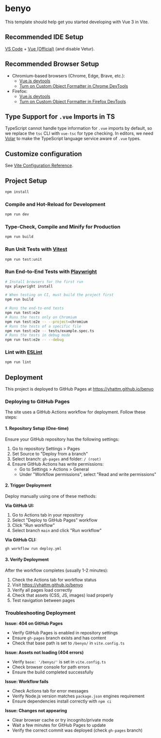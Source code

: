 # benyo

This template should help get you started developing with Vue 3 in Vite.

## Recommended IDE Setup

[VS Code](https://code.visualstudio.com/) + [Vue (Official)](https://marketplace.visualstudio.com/items?itemName=Vue.volar) (and disable Vetur).

## Recommended Browser Setup

- Chromium-based browsers (Chrome, Edge, Brave, etc.):
  - [Vue.js devtools](https://chromewebstore.google.com/detail/vuejs-devtools/nhdogjmejiglipccpnnnanhbledajbpd) 
  - [Turn on Custom Object Formatter in Chrome DevTools](http://bit.ly/object-formatters)
- Firefox:
  - [Vue.js devtools](https://addons.mozilla.org/en-US/firefox/addon/vue-js-devtools/)
  - [Turn on Custom Object Formatter in Firefox DevTools](https://fxdx.dev/firefox-devtools-custom-object-formatters/)

## Type Support for `.vue` Imports in TS

TypeScript cannot handle type information for `.vue` imports by default, so we replace the `tsc` CLI with `vue-tsc` for type checking. In editors, we need [Volar](https://marketplace.visualstudio.com/items?itemName=Vue.volar) to make the TypeScript language service aware of `.vue` types.

## Customize configuration

See [Vite Configuration Reference](https://vite.dev/config/).

## Project Setup

```sh
npm install
```

### Compile and Hot-Reload for Development

```sh
npm run dev
```

### Type-Check, Compile and Minify for Production

```sh
npm run build
```

### Run Unit Tests with [Vitest](https://vitest.dev/)

```sh
npm run test:unit
```

### Run End-to-End Tests with [Playwright](https://playwright.dev)

```sh
# Install browsers for the first run
npx playwright install

# When testing on CI, must build the project first
npm run build

# Runs the end-to-end tests
npm run test:e2e
# Runs the tests only on Chromium
npm run test:e2e -- --project=chromium
# Runs the tests of a specific file
npm run test:e2e -- tests/example.spec.ts
# Runs the tests in debug mode
npm run test:e2e -- --debug
```

### Lint with [ESLint](https://eslint.org/)

```sh
npm run lint
```

## Deployment

This project is deployed to GitHub Pages at https://yhattm.github.io/benyo

### Deploying to GitHub Pages

The site uses a GitHub Actions workflow for deployment. Follow these steps:

#### 1. Repository Setup (One-time)

Ensure your GitHub repository has the following settings:

1. Go to repository Settings > Pages
2. Set Source to "Deploy from a branch"
3. Select branch: `gh-pages` and folder: `/ (root)`
4. Ensure GitHub Actions has write permissions:
   - Go to Settings > Actions > General
   - Under "Workflow permissions", select "Read and write permissions"

#### 2. Trigger Deployment

Deploy manually using one of these methods:

**Via GitHub UI:**
1. Go to Actions tab in your repository
2. Select "Deploy to GitHub Pages" workflow
3. Click "Run workflow"
4. Select branch `main` and click "Run workflow"

**Via GitHub CLI:**
```sh
gh workflow run deploy.yml
```

#### 3. Verify Deployment

After the workflow completes (usually 1-2 minutes):

1. Check the Actions tab for workflow status
2. Visit https://yhattm.github.io/benyo
3. Verify all pages load correctly
4. Check that assets (CSS, JS, images) load properly
5. Test navigation between pages

### Troubleshooting Deployment

**Issue: 404 on GitHub Pages**
- Verify GitHub Pages is enabled in repository settings
- Ensure `gh-pages` branch exists and has content
- Check that base path is set to `/benyo/` in `vite.config.ts`

**Issue: Assets not loading (404 errors)**
- Verify `base: '/benyo/'` is set in `vite.config.ts`
- Check browser console for path errors
- Ensure the build completed successfully

**Issue: Workflow fails**
- Check Actions tab for error messages
- Verify Node.js version matches `package.json` engines requirement
- Ensure dependencies install correctly with `npm ci`

**Issue: Changes not appearing**
- Clear browser cache or try incognito/private mode
- Wait a few minutes for GitHub Pages to update
- Verify the correct commit was deployed (check `gh-pages` branch)
